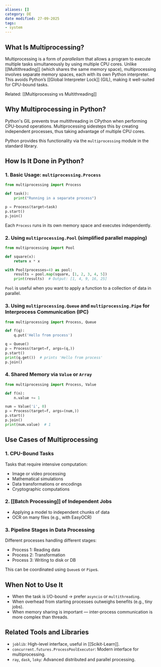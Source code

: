 ```yaml
---
aliases: []
category: DE
date modified: 27-09-2025
tags:
- system
---
```

## What Is Multiprocessing?

Multiprocessing is a form of *parallelism* that allows a program to execute multiple tasks simultaneously by using multiple CPU cores. Unlike [[Multithreading]] (which shares the same memory space), multiprocessing involves separate memory spaces, each with its own Python interpreter. This avoids Python’s [[Global Interpreter Lock]] (GIL), making it well-suited for CPU-bound tasks.

Related:
[[Multiprocessing vs Multithreading]]
## Why Multiprocessing in Python?

Python's GIL prevents true multithreading in CPython when performing CPU-bound operations. Multiprocessing sidesteps this by creating independent processes, thus taking advantage of multiple CPU cores.

Python provides this functionality via the `multiprocessing` module in the standard library.
## How Is It Done in Python?

### 1. Basic Usage: `multiprocessing.Process`

```python
from multiprocessing import Process

def task():
    print("Running in a separate process")

p = Process(target=task)
p.start()
p.join()
```

Each `Process` runs in its own memory space and executes independently.

### 2. Using `multiprocessing.Pool` (simplified parallel mapping)

```python
from multiprocessing import Pool

def square(x):
    return x * x

with Pool(processes=4) as pool:
    results = pool.map(square, [1, 2, 3, 4, 5])
    print(results)  # Output: [1, 4, 9, 16, 25]
```

`Pool` is useful when you want to apply a function to a collection of data in parallel.

### 3. Using `multiprocessing.Queue` and `multiprocessing.Pipe` for Interprocess Communication (IPC)

```python
from multiprocessing import Process, Queue

def f(q):
    q.put('Hello from process')

q = Queue()
p = Process(target=f, args=(q,))
p.start()
print(q.get())  # prints 'Hello from process'
p.join()
```

### 4. Shared Memory via `Value` or `Array`

```python
from multiprocessing import Process, Value

def f(n):
    n.value += 1

num = Value('i', 0)
p = Process(target=f, args=(num,))
p.start()
p.join()
print(num.value)  # 1
```

## Use Cases of Multiprocessing

### 1. CPU-Bound Tasks

Tasks that require intensive computation:
* Image or video processing
* Mathematical simulations
* Data transformations or encodings
* Cryptographic computations

### 2. [[Batch Processing]] of Independent Jobs
* Applying a model to independent chunks of data
* OCR on many files (e.g., with EasyOCR)

### 3. Pipeline Stages in Data Processing

Different processes handling different stages:
* Process 1: Reading data
* Process 2: Transformation
* Process 3: Writing to disk or DB

This can be coordinated using `Queue`s or `Pipe`s.

## When Not to Use It

* When the task is I/O-bound → prefer `asyncio` or `multithreading`.
* When overhead from starting processes outweighs benefits (e.g., tiny jobs).
* When memory sharing is important — inter-process communication is more complex than threads.
## Related Tools and Libraries

* `joblib`: High-level interface, useful in [[Scikit-Learn]].
* `concurrent.futures.ProcessPoolExecutor`: Modern interface for multiprocessing.
* `ray`, `dask`, `loky`: Advanced distributed and parallel processing.
